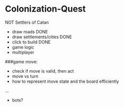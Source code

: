# Colonization-Quest

NOT Settlers of Catan

- draw roads DONE
- draw settlements/cities DONE
- click to build DONE
- game logic
- multiplayer

###game move:

- check if move is valid, then act
- move vs turn
- how to represent move state and the board efficiently

...

- bots?
